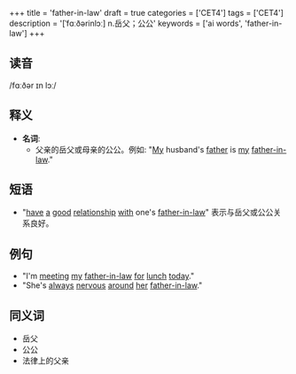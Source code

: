 +++
title = 'father-in-law'
draft = true
categories = ['CET4']
tags = ['CET4']
description = '[ˈfɑːðərinlɔː] n.岳父；公公'
keywords = ['ai words', 'father-in-law']
+++

## 读音
/fɑːðər ɪn lɔː/

## 释义
- **名词**:
   - 父亲的岳父或母亲的公公。例如: "[My](/zh/post/my/) husband's [father](/zh/post/father/) is [my](/zh/post/my/) [father-in-law](/zh/post/father-in-law/)."

## 短语
- "[have](/zh/post/have/) [a](/zh/post/a/) [good](/zh/post/good/) [relationship](/zh/post/relationship/) [with](/zh/post/with/) one's [father-in-law](/zh/post/father-in-law/)" 表示与岳父或公公关系良好。

## 例句
- "I'm [meeting](/zh/post/meeting/) [my](/zh/post/my/) [father-in-law](/zh/post/father-in-law/) [for](/zh/post/for/) [lunch](/zh/post/lunch/) [today](/zh/post/today/)."
- "She's [always](/zh/post/always/) [nervous](/zh/post/nervous/) [around](/zh/post/around/) [her](/zh/post/her/) [father-in-law](/zh/post/father-in-law/)."

## 同义词
- 岳父
- 公公
- 法律上的父亲

